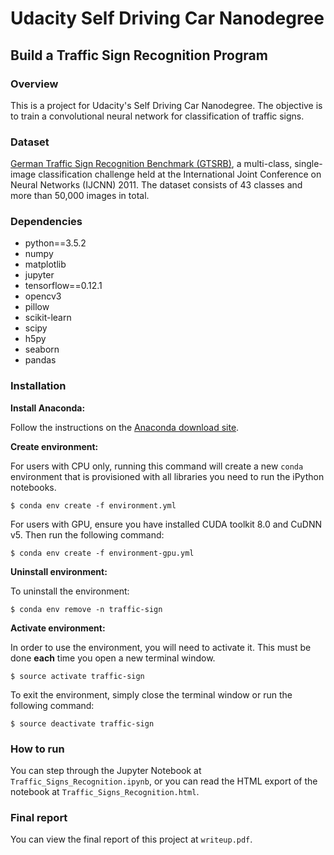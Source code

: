# Udacity Self Driving Car Nanodegree
## Build a Traffic Sign Recognition Program

### Overview
This is a project for Udacity's Self Driving Car Nanodegree. The objective is to train a  convolutional neural network for classification of traffic signs.

### Dataset
[German Traffic Sign Recognition Benchmark (GTSRB)](http://benchmark.ini.rub.de/?section=gtsrb&subsection=dataset), a multi-class, single-image classification challenge held at the International Joint Conference on Neural Networks (IJCNN) 2011. The dataset consists of 43 classes and more than 50,000 images in total.

### Dependencies
- python==3.5.2
- numpy
- matplotlib
- jupyter
- tensorflow==0.12.1
- opencv3
- pillow
- scikit-learn
- scipy
- h5py
- seaborn
- pandas

### Installation
**Install Anaconda:**

Follow the instructions on the [Anaconda download site](https://www.continuum.io/downloads).

**Create environment:**

For users with CPU only, running this command will create a new `conda` environment that is provisioned with all libraries you need to run the iPython notebooks.

```
$ conda env create -f environment.yml
```

For users with GPU, ensure you have installed CUDA toolkit 8.0 and CuDNN v5. Then run the following command:

```
$ conda env create -f environment-gpu.yml
```

**Uninstall environment:**

To uninstall the environment:

```
$ conda env remove -n traffic-sign
```

**Activate environment:**

In order to use the environment, you will need to activate it. This must be done **each** time you open a new terminal window. 

```
$ source activate traffic-sign
```

To exit the environment, simply close the terminal window or run the following command:

```
$ source deactivate traffic-sign
```

### How to run

You can step through the Jupyter Notebook at `Traffic_Signs_Recognition.ipynb`, or you can read the HTML export of the notebook at `Traffic_Signs_Recognition.html`.

### Final report

You can view the final report of this project at `writeup.pdf`.
